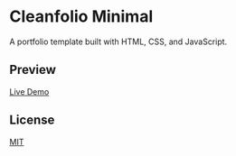 # Cleanfolio Minimal

A portfolio template built with HTML, CSS, and JavaScript.

## Preview

[Live Demo](https://srivatsajoshi.com)

## License

[MIT](https://choosealicense.com/licenses/mit/)
